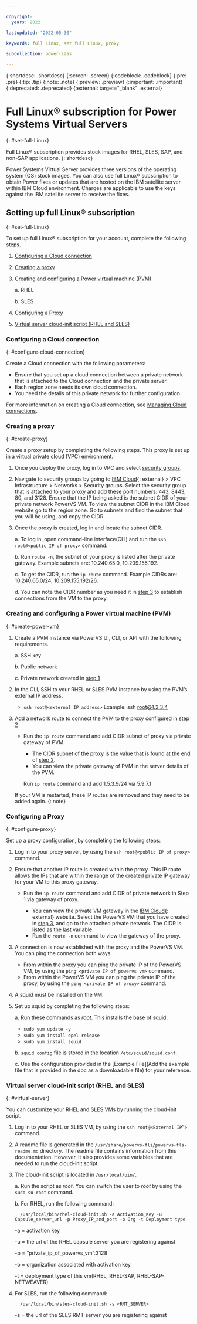 ```yaml
---

copyright:
  years: 2022

lastupdated: "2022-05-30"

keywords: full Linux, set full Linux, proxy

subcollection: power-iaas

---
```


{:shortdesc: .shortdesc}
{:screen: .screen}
{:codeblock: .codeblock}
{:pre: .pre}
{:tip: .tip}
{:note: .note}
{:preview: .preview}
{:important: .important}
{:deprecated: .deprecated}
{:external: target="_blank" .external}

# Full Linux&reg; subscription for Power Systems Virtual Servers
{: #set-full-Linux}

Full Linux&reg; subscription provides stock images for RHEL, SLES, SAP, and non-SAP applications. 
{: shortdesc}

Power Systems Virtual Server provides three versions of the operating system (OS) stock images. You can also use full Linux&reg; subscription to obtain Power fixes or updates that are hosted on the IBM satellite server within IBM Cloud environment. Charges are applicable to use the keys against the IBM satellite server to receive the fixes. 

## Setting up full Linux&reg; subscription
{: #set-full-Linux}

To set up full Linux&reg; subscription for your account, complete the following steps.

1. [Configuring a Cloud connection](/docs/power-iaas?topic=power-iaas-set-full-Linux#configure-cloud-connection)
2. [Creating a proxy](/docs/power-iaas?topic=power-iaas-set-full-Linux#create-proxy)
3. [Creating and configuring a Power virtual machine (PVM)](/docs/power-iaas?topic=power-iaas-set-full-Linux#create-power-vm)

    a.	RHEL

    b.	SLES
4. [Configuring a Proxy](/docs/power-iaas?topic=power-iaas-set-full-Linux#configure-proxy)
5. [Virtual server cloud-init script (RHEL and SLES)](/docs/power-iaas?topic=power-iaas-set-full-Linux#virtual-server)


### Configuring a Cloud connection
{: #configure-cloud-connection}

Create a Cloud connection with the following parameters:

-	Ensure that you set up a cloud connection between a private network that is attached to the Cloud connection and the private server. 
-	Each region zone needs its own cloud connection.
- You need the details of this private network for further configuration.

For more information on creating a Cloud connection, see [Managing Cloud connections](/docs/power-iaas?topic=power-iaas-cloud-connections).

### Creating a proxy
{: #create-proxy}

Create a proxy setup by completing the following steps. This proxy is set up in a virtual private cloud (VPC) environment. 

1. Once you deploy the proxy, log in to VPC and select [security groups](/docs/vpc?topic=vpc-using-security-groups). 
2. Navigate to security groups by going to [IBM Cloud](https://cloud.ibm.com){: external} > VPC Infrastructure > Networks > Security groups. Select the security group that is attached to your proxy and add these port numbers: 443, 8443, 80, and 3128. Ensure that the IP being asked is the subnet CIDR of your private network PowerVS VM. To view the subnet CIDR in the IBM Cloud website go to the region zone. Go to subnets and find the subnet that you will be using, and copy the CIDR.
3. Once the proxy is created, log in and locate the subnet CIDR.
  
   a. To log in, open command-line interface(CLI) and run the `ssh root@<public IP of proxy>` command.

   b. Run `route -n`, the subnet of your proxy is listed after the private gateway. Example subnets are: 10.240.65.0, 10.209.155.192.

   c. To get the CIDR, run the `ip route` command. Example CIDRs are: 10.240.65.0/24, 10.209.155.192/26.

   d. You can note the CIDR number as you need it in [step 3](/docs/power-iaas?topic=power-iaas-set-full-Linux#create-power-vm) to establish connections from the VM to the proxy.

### Creating and configuring a Power virtual machine (PVM)
{: #create-power-vm}

1.	Create a PVM instance via PowerVS UI, CLI, or API with the following requirements.
      
    a.	SSH key

    b.	Public network

    c.	Private network created in [step 1](/docs/power-iaas?topic=power-iaas-set-full-Linux#configure-cloud-connection)

2.	In the CLI, SSH to your RHEL or SLES PVM instance by using the PVM’s external IP address.

      -	`ssh root@<external IP address>`  Example: ssh root@1.2.3.4

3.  Add a network route to connect the PVM to the proxy configured in [step 2](/docs/power-iaas?topic=power-iaas-set-full-Linux#create-proxy).

      - Run the `ip route` command and add CIDR subnet of proxy via private gateway of PVM.
  
        -	The CIDR subnet of the proxy is the value that is found at the end of [step 2](/docs/power-iaas?topic=power-iaas-set-full-Linux#create-proxy).
        -	You can view the private gateway of PVM in the server details of the PVM.

          Run `ip route` command and add 1.5.3.9/24 via 5.9.7.1
    
    If your VM is restarted, these IP routes are removed and they need to be added again.
    {: note}

### Configuring a Proxy
{: #configure-proxy}

Set up a proxy configuration, by completing the following steps:

1. Log in to your proxy server, by using the `ssh root@<public IP of proxy>` command.
2. Ensure that another IP route is created within the proxy. This IP route allows the IPs that are within the range of the created private IP gateway for your VM to this proxy gateway.

    - Run the `ip route` command and add CIDR of private network in Step 1 via gateway of proxy.
      
      - You can view the private VM gateway in the [IBM Cloud](https://cloud.ibm.com){: external} website. Select the PowerVS VM that you have created in [step 3](/docs/power-iaas?topic=power-iaas-set-full-Linux#create-power-vm), and go to the attached private network. The CIDR is listed as the last variable.
      - Run the `route -n` command to view the gateway of the proxy.

3. A connection is now established with the proxy and the PowerVS VM. You can ping the connection both ways. 
    - From within the proxy you can ping the private IP of the PowerVS VM, by using the `ping <private IP of powervs vm>` command.
    - From within the PowerVS VM you can ping the private IP of the proxy, by using the `ping <private IP of proxy>` command.

4. A squid must be installed on the VM. 
5. Set up squid by completing the following steps:
   
   a. Run these commands as _root_.	This installs the base of squid: 
      - `sudo yum update -y`
      - `sudo yum install epel-release`
      - `sudo yum install squid`
  
   b. `squid config` file is stored in the location `/etc/squid/squid.conf`.

   c. Use the configuration provided in the [Example File](Add the example file that is provided in the doc as a downloadable file) for your reference.

### Virtual server cloud-init script (RHEL and SLES)
{: #virtual-server}

You can customize your RHEL and SLES VMs by running the cloud-init script.

1. Log in to your RHEL or SLES VM, by using the `ssh root@<External IP”>` command.
2. A readme file is generated in the `/usr/share/powervs-fls/powervs-fls-readme.md` directory. The readme file contains information from this documentation. However, it also provides some variables that are needed to run the cloud-init script.
3. The cloud-init script is located in `/usr/local/bin/`.
  
   a. Run the script as _root_. You can switch the user to _root_ by using the `sudo su root` command.

   b. For	RHEL, run the following command:

    `. /usr/local/bin/rhel-cloud-init.sh -a Activation_Key -u Capsule_server_url -p Proxy_IP_and_port -o Org -t Deployment type`
        
      -a = activation key

      -u = the url of the RHEL capsule server you are registering against

      -p = ”private_ip_of_powervs_vm”:3128

      -o = organization associated with activation key

      -t = deployment type of this vm(RHEL, RHEL-SAP, RHEL-SAP-NETWEAVER)

4. For SLES, run the following command: 
   
    `. /usr/local/bin/sles-cloud-init.sh -s <RMT_SERVER>`
      
    -s = the url of the SLES RMT server you are registering against
